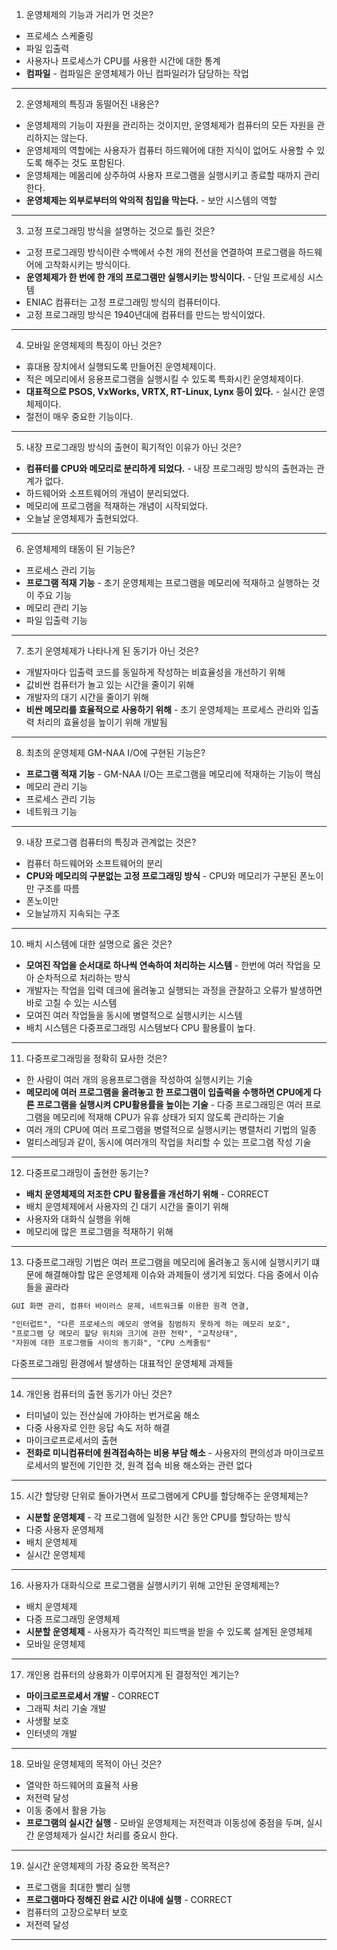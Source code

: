 1. 운영체제의 기능과 거리가 먼 것은?
* 프로세스 스케줄링
* 파일 입출력
* 사용자나 프로세스가 CPU를 사용한 시간에 대한 통계
* **컴파일** - 컴파일은 운영체제가 아닌 컴파일러가 담당하는 작업
---
2. 운영체제의 특징과 동떨어진 내용은?
* 운영체제의 기능이 자원을 관리하는 것이지만, 운영체제가 컴퓨터의 모든 자원을 관리하지는 않는다.
* 운영체제의 역할에는 사용자가 컴퓨터 하드웨어에 대한 지식이 없어도 사용할 수 있도록 해주는 것도 포함된다.
* 운영체제는 메몸리에 상주하여 사용자 프로그램을 실행시키고 종료할 때까지 관리한다.
* **운영체제는 외부로부터의 악의적 침입을 막는다.** - 보안 시스템의 역할
---
3. 고정 프로그래밍 방식을 설명하는 것으로 틀린 것은?
* 고정 프로그래밍 방식이란 수백에서 수천 개의 전선을 연결하여 프로그램을 하드웨어에 고착화시키는 방식이다.
* **운영체제가 한 번에 한 개의 프로그램만 실행시키는 방식이다.** - 단일 프로세싱 시스템 
* ENIAC 컴퓨터는 고정 프로그래밍 방식의 컴퓨터이다.
* 고정 프로그래밍 방식은 1940년대에 컴퓨터를 만드는 방식이었다.
---
4. 모바일 운영체제의 특징이 아닌 것은?
* 휴대용 장치에서 실행되도록 만들어진 운영체제이다.
* 적은 메모리에서 응용프로그램을 실행시킬 수 있도록 특화시킨 운영체제이다.
* **대표적으로 PSOS, VxWorks, VRTX, RT-Linux, Lynx 등이 있다.** - 실시간 운영체제이다.
* 절전이 매우 중요한 기능이다.
---
5. 내장 프로그래밍 방식의 출현이 획기적인 이유가 아닌 것은?
* **컴퓨터를 CPU와 메모리로 분리하게 되었다.** - 내장 프로그래밍 방식의 출현과는 관계가 없다.
* 하드웨어와 소프트웨어의 개념이 분리되었다.
* 메모리에 프로그램을 적재하는 개념이 시작되었다.
* 오늘날 운영체제가 출현되었다.
---
6. 운영체제의 태동이 된 기능은?
* 프로세스 관리 기능
* **프로그램 적재 기능** - 초기 운영체제는 프로그램을 메모리에 적재하고 실행하는 것이 주요 기능
* 메모리 관리 기능
* 파일 입출력 기능
---
7. 초기 운영체제가 나타나게 된 동기가 아닌 것은?
* 개발자마다 입출력 코드를 동일하게 작성하는 비효율성을 개선하기 위해
* 값비싼 컴퓨터가 놀고 있는 시간을 줄이기 위해
* 개발자의 대기 시간을 줄이기 위해
* **비싼 메모리를 효율적으로 사용하기 위해** - 초기 운영체제는 프로세스 관리와 입출력 처리의 효율성을 높이기 위해 개발됨
---
8. 최초의 운영체제 GM-NAA I/O에 구현된 기능은?
* **프로그램 적재 기능** - GM-NAA I/O는 프로그램을 메모리에 적재하는 기능이 핵심
* 메모리 관리 기능
* 프로세스 관리 기능
* 네트워크 기능
---
9. 내장 프로그램 컴퓨터의 특징과 관계없는 것은?
* 컴퓨터 하드웨어와 소프트웨어의 분리
* **CPU와 메모리의 구분없는 고정 프로그래밍 방식** - CPU와 메모리가 구분된 폰노이만 구조를 따름
* 폰노이만
* 오늘날까지 지속되는 구조
---
10. 배치 시스템에 대한 설명으로 옳은 것은?
* **모여진 작업을 순서대로 하나씩 연속하여 처리하는 시스템** - 한번에 여러 작업을 모아 순차적으로 처리하는 방식
* 개발자는 작업을 입력 데크에 올려놓고 실행되는 과정을 관찰하고 오류가 발생하면 바로 고칠 수 있는 시스템
* 모여진 여러 작업들을 동시에 병렬적으로 실행시키는 시스템
* 배치 시스템은 다중프로그래밍 시스템보다 CPU 활용률이 높다.
---
11. 다중프로그래밍을 정확히 묘사한 것은?
* 한 사람이 여러 개의 응용프로그램을 작성하여 실행시키는 기술
* **메모리에 여러 프로그램을 올려놓고 한 프로그램이 입출력을 수행하면 CPU에게 다른 프로그램을 실행시켜 CPU활용률을 높이는 기술** - 다중 프로그래밍은 여러 프로그램을 메모리에 적재해 CPU가 유휴 상태가 되지 않도록 관리하는 기술
* 여러 개의 CPU에 여러 프로그램을 병렬적으로 실행시키는 병렬처리 기법의 일종
* 멀티스레딩과 같이, 동시에 여러개의 작업을 처리할 수 있는 프로그램 작성 기술
---
12. 다중프로그래밍이 출현한 동기는?
* **배치 운영체제의 저조한 CPU 활용률을 개선하기 위해** - CORRECT
* 배치 운영체제에서 사용자의 긴 대기 시간을 줄이기 위해
* 사용자와 대화식 실행을 위해
* 메모리에 많은 프로그램을 적재하기 위해
---
13. 다중프로그래밍 기법은 여러 프로그램을 메모리에 올려놓고 동시에 실행시키기 떄문에 해결해야할 많은 운영체제 이슈와 과제들이 생기게 되었다. 다음 중에서 이슈들을 골라라
```markdown
GUI 화면 관리, 컴퓨터 바이러스 문제, 네트워크를 이용한 원격 연결,

"인터럽트", "다른 프로세스의 메모리 영역을 침범하지 못하게 하는 메모리 보호",
"프로그램 당 메모리 할당 위치와 크기에 관한 전략", "교착상태",
"자원에 대한 프로그램들 사이의 동기화", "CPU 스케줄링"
```
다중프로그래밍 환경에서 발생하는 대표적인 운영체제 과제들

---
14. 개인용 컴퓨터의 출현 동기가 아닌 것은?
* 터미널이 있는 전산실에 가야하는 번거로움 해소
* 다중 사용자로 인한 응답 속도 저하 해결
* 마이크로프로세서의 출현
* **전화로 미니컴퓨터에 원격접속하는 비용 부담 해소** - 사용자의 편의성과 마이크로프로세서의 발전에 기인한 것, 원격 접속 비용 해소와는 관련 없다
---
15. 시간 할당량 단위로 돌아가면서 프로그램에게 CPU를 할당해주는 운영체제는?
* **시분할 운영체제** - 각 프로그램에 일정한 시간 동안 CPU를 할당하는 방식
* 다중 사용자 운영체제
* 배치 운영체제
* 실시간 운영체제
---
16. 사용자가 대화식으로 프로그램을 실행시키기 위해 고안된 운영체제는?
* 배치 운영체제
* 다중 프로그래밍 운영체제
* **시분할 운영체제** - 사용자가 즉각적인 피드백을 받을 수 있도록 설계된 운영체제
* 모바일 운영체제
---
17. 개인용 컴퓨터의 상용화가 이루어지게 된 결정적인 계기는?
* **마이크로프로세서 개발** - CORRECT
* 그래픽 처리 기술 개발
* 사생활 보호
* 인터넷의 개발
---
18. 모바일 운영체제의 목적이 아닌 것은?
* 열악한 하드웨어의 효율적 사용
* 저전력 달성
* 이동 중에서 활용 가능
* **프로그램의 실시간 실행** - 모바일 운영체제는 저전력과 이동성에 중점을 두며, 실시간 운영체제가 실시간 처리를 중요시 한다.
---
19. 실시간 운영체제의 가장 중요한 목적은?
* 프로그램을 최대한 빨리 실행
* **프로그램마다 정해진 완료 시간 이내에 실행** - CORRECT
* 컴퓨터의 고장으로부터 보호
* 저전력 달성
---

